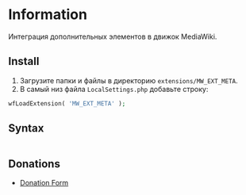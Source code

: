 # Information

Интеграция дополнительных элементов в движок MediaWiki.

## Install

1. Загрузите папки и файлы в директорию `extensions/MW_EXT_META`.
2. В самый низ файла `LocalSettings.php` добавьте строку:

```php
wfLoadExtension( 'MW_EXT_META' );
```

## Syntax

```html

```

## Donations

- [Donation Form](https://donation-form.github.io/)
